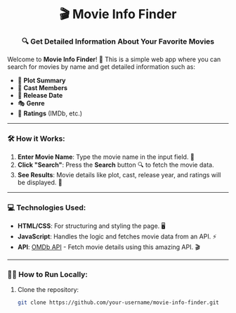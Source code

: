<h1 align="center">🎬 Movie Info Finder</h1>
<h3 align="center">🔍 Get Detailed Information About Your Favorite Movies</h3>

Welcome to **Movie Info Finder**! 🎥 This is a simple web app where you can search for movies by name and get detailed information such as:

- 📜 **Plot Summary**
- 👥 **Cast Members**
- 📅 **Release Date**
- 🎭 **Genre**
- 🌟 **Ratings** (IMDb, etc.)

---

### 🛠️ **How it Works:**

1. **Enter Movie Name**: Type the movie name in the input field. 📝
2. **Click "Search"**: Press the **Search** button 🔍 to fetch the movie data.
3. **See Results**: Movie details like plot, cast, release year, and ratings will be displayed. 🎉

---

### 💻 **Technologies Used:**

- **HTML/CSS**: For structuring and styling the page. 🖥️
- **JavaScript**: Handles the logic and fetches movie data from an API. ⚡
- **API**: [OMDb API](http://www.omdbapi.com/) - Fetch movie details using this amazing API. 🎬

---

### 🏃‍♂️ **How to Run Locally:**

1. Clone the repository:
   ```bash
   git clone https://github.com/your-username/movie-info-finder.git

